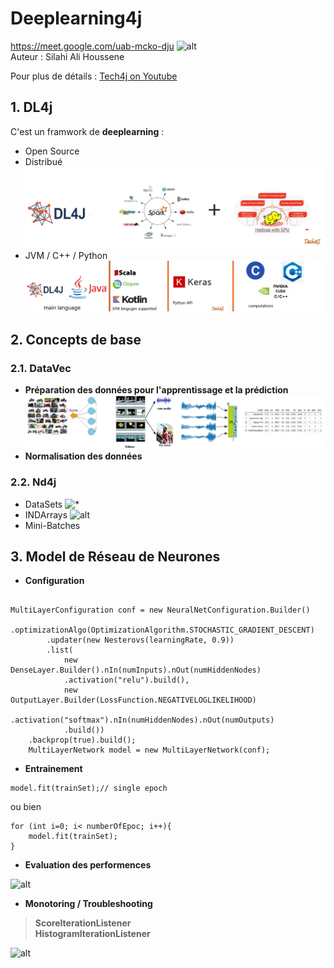 # Deeplearning4j
 https://meet.google.com/uab-mcko-dju
![alt](https://camo.githubusercontent.com/581046b90092b4de08416fe5ea162525a4600ee82d229653b9a94b15873415c5/68747470733a2f2f7777772e7a656c6a6b6f6f6272656e6f7669632e636f6d2f746f6f6c732f746563682f696d616765732f65636c697073655f646565706c6561726e696e67346a2e706e67) </br>
Auteur : Silahi Ali Houssene

Pour plus de détails : [Tech4j on Youtube](https://www.youtube.com/channel/UC3ZKhGziYa1Tg6HS7SoFCzw)

## 1. DL4j

C'est un framwork de **deeplearning** :

- Open Source
- Distribué
![alt](https://github.com/silahi/deeplearningalgos/blob/images/distributed.jpg?raw=true)
- JVM / C++ / Python
![alt](https://github.com/silahi/deeplearningalgos/blob/images/dl4j-jvm-lang-comp.jpg?raw=true)

## 2. Concepts de base

### 2.1. DataVec  

* **Préparation des données pour l'apprentissage et la prédiction**
 ![alt](https://github.com/silahi/deeplearningalgos/blob/images/dl4j-types.png?raw=true) 
* **Normalisation des données**

### 2.2. Nd4j

* DataSets
![* ](https://miro.medium.com/max/3880/1*GDM8ogtF6004Q5J8kOgIIA.png)
* INDArrays
![alt](https://res.cloudinary.com/practicaldev/image/fetch/s--hi96gU9b--/c_limit%2Cf_auto%2Cfl_progressive%2Cq_auto%2Cw_880/https://dev-to-uploads.s3.amazonaws.com/i/pj0q0bgh3g0jx88gmooo.png)
* Mini-Batches

## 3. Model de Réseau de Neurones

* **Configuration** </br>

~~~

MultiLayerConfiguration conf = new NeuralNetConfiguration.Builder()
        .optimizationAlgo(OptimizationAlgorithm.STOCHASTIC_GRADIENT_DESCENT)
        .updater(new Nesterovs(learningRate, 0.9))
        .list(
            new DenseLayer.Builder().nIn(numInputs).nOut(numHiddenNodes)
            .activation("relu").build(),
            new OutputLayer.Builder(LossFunction.NEGATIVELOGLIKELIHOOD)
            .activation("softmax").nIn(numHiddenNodes).nOut(numOutputs)
            .build())
    .backprop(true).build();
    MultiLayerNetwork model = new MultiLayerNetwork(conf);
~~~

* **Entrainement**
~~~
model.fit(trainSet);// single epoch
~~~   
ou bien 
~~~
for (int i=0; i< numberOfEpoc; i++){ 
    model.fit(trainSet);
}
~~~ 
* **Evaluation des performences** </br>

![alt](https://encrypted-tbn0.gstatic.com/images?q=tbn:ANd9GcT4GcUasGArCPUfiPCbi-0wyro3emFBspJjnA&usqp=CAU)

* **Monotoring / Troubleshooting**

> **ScoreIterationListener** </br>
> **HistogramIterationListener** </br>

![alt](https://user-images.githubusercontent.com/517415/41141894-608bcb14-6b11-11e8-8e3e-e1937af722f7.png)

